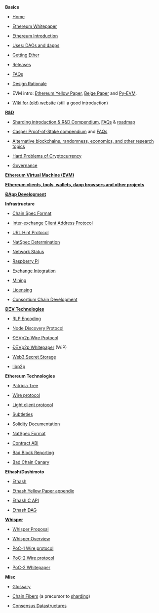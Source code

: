 **Basics**

- [Home](https://github.com/ethereum/wiki/wiki/)

- [Ethereum Whitepaper](http://wikijs.ethereum.wiki/White-Paper)

- [Ethereum Introduction](http://wikijs.ethereum.wiki/Ethereum-introduction)

- [Uses: DAOs and dapps](http://wikijs.ethereum.wiki/Decentralized-apps-(dapps))

- [Getting Ether](http://wikijs.ethereum.wiki/Getting-Ether)

- [Releases](http://wikijs.ethereum.wiki/Releases)

- [FAQs](http://wikijs.ethereum.wiki/FAQs)

- [Design Rationale](http://wikijs.ethereum.wiki/Design-Rationale)

- EVM intro: [Ethereum Yellow Paper](https://ethereum.github.io/yellowpaper/paper.pdf), [Beige Paper](https://github.com/chronaeon/beigepaper) and [Py-EVM](https://github.com/ethereum/py-evm).

- [Wiki for (old) website](https://github.com/ethereum/ethereum.org/wiki) (still a good introduction)



**[R&D](http://wikijs.ethereum.wiki/R&D)**



- [Sharding introduction & R&D Compendium](http://wikijs.ethereum.wiki/Sharding-introduction-R&D-compendium), [FAQs](https://github.com/ethereum/wiki/wiki/Sharding-FAQs) & [roadmap](https://github.com/ethereum/wiki/wiki/Sharding-roadmap)

- [Casper Proof-of-Stake compendium](http://wikijs.ethereum.wiki/Casper-Proof-of-Stake-compendium) and [FAQs](https://github.com/ethereum/wiki/wiki/Proof-of-Stake-FAQs).

- [Alternative blockchains, randomness, economics, and other research topics](http://wikijs.ethereum.wiki/Alternative-blockchains,-randomness,-economics,-and-other-research-topics)

- [Hard Problems of Cryptocurrency](http://wikijs.ethereum.wiki/Problems)

- [Governance](http://wikijs.ethereum.wiki/Governance-compendium)



**[Ethereum Virtual Machine (EVM)](http://wikijs.ethereum.wiki/Ethereum-Virtual-Machine-(EVM)-Awesome-List)**



**[Ethereum clients, tools, wallets, dapp browsers and other projects](http://wikijs.ethereum.wiki/Clients,-tools,-dapp-browsers,-wallets-and-other-projects)**



**[ÐApp Development](http://wikijs.ethereum.wiki/%C3%90App-Development)**



**Infrastructure**

- [Chain Spec Format](http://wikijs.ethereum.wiki/Ethereum-Chain-Spec-Format)

- [Inter-exchange Client Address Protocol](http://wikijs.ethereum.wiki/ICAP:-Inter-exchange-Client-Address-Protocol)

- [URL Hint Protocol](http://wikijs.ethereum.wiki/URL-Hint-Protocol)

- [NatSpec Determination](http://wikijs.ethereum.wiki/NatSpec-Determination)

- [Network Status](http://wikijs.ethereum.wiki/Network-Status)

- [Raspberry Pi](http://wikijs.ethereum.wiki/Raspberry-Pi-instructions)

- [Exchange Integration](http://wikijs.ethereum.wiki/Exchange-Integration)

- [Mining](http://wikijs.ethereum.wiki/Mining)

- [Licensing](http://wikijs.ethereum.wiki/Licensing)

- [Consortium Chain Development](http://wikijs.ethereum.wiki/Consortium-Chain-Development)





**[ÐΞV Technologies](http://wikijs.ethereum.wiki/%C3%90%CE%9EV-Technologies)**

- [RLP Encoding](http://wikijs.ethereum.wiki/RLP)

- [Node Discovery Protocol](http://wikijs.ethereum.wiki/Node-discovery-protocol)

- [ÐΞVp2p Wire Protocol](http://wikijs.ethereum.wiki/%C3%90%CE%9EVp2p-Wire-Protocol)

- [ÐΞVp2p Whitepaper](http://wikijs.ethereum.wiki/libp2p-Whitepaper) (WiP)

- [Web3 Secret Storage](http://wikijs.ethereum.wiki/Web3-Secret-Storage-Definition)

- [libp2p](https://libp2p.io/)



**Ethereum Technologies**

- [Patricia Tree](http://wikijs.ethereum.wiki/Patricia-Tree)

- [Wire protocol](http://wikijs.ethereum.wiki/Ethereum-Wire-Protocol)

- [Light client protocol](http://wikijs.ethereum.wiki/Light-client-protocol)

- [Subtleties](http://wikijs.ethereum.wiki/Subtleties)

- [Solidity Documentation](https://solidity.readthedocs.io/en/latest/)

- [NatSpec Format](http://wikijs.ethereum.wiki/Ethereum-Natural-Specification-Format)

- [Contract ABI](http://wikijs.ethereum.wiki/Ethereum-Contract-ABI)

- [Bad Block Reporting](http://github.com/ethereum/wiki/wiki/Bad-Block-Reporting)

- [Bad Chain Canary](http://github.com/ethereum/wiki/wiki/Bad-Chain-Canary)



**Ethash/Dashimoto**

- [Ethash](http://wikijs.ethereum.wiki/Ethash)

- [Ethash Yellow Paper appendix](https://ethereum.github.io/yellowpaper/paper.pdf#appendix.J)

- [Ethash C API](http://wikijs.ethereum.wiki/Ethash-C-API)

- [Ethash DAG](http://wikijs.ethereum.wiki/Ethash-DAG)



**[Whisper](http://wikijs.ethereum.wiki/Whisper-pages)**

- [Whisper Proposal](http://wikijs.ethereum.wiki/Whisper)

- [Whisper Overview](http://wikijs.ethereum.wiki/Whisper-Overview)

- [PoC-1 Wire protocol](http://wikijs.ethereum.wiki/Whisper-Wire-Protocol)

- [PoC-2 Wire protocol](http://wikijs.ethereum.wiki/Whisper-PoC-2-Wire-Protocol)

- [PoC-2 Whitepaper](http://wikijs.ethereum.wiki/Whisper-PoC-2-Protocol-Spec)



**Misc**

- [Glossary](http://wikijs.ethereum.wiki/Glossary)

- [Chain Fibers](http://wikijs.ethereum.wiki/Chain-Fibers-Redux) (a precursor to [sharding](https://github.com/ethereum/wiki/wiki/Sharding-introduction-R&D-compendium))

- [Consensus Datastructures](http://wikijs.ethereum.wiki/Consensus-Datastructures)